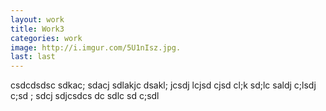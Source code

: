 ```yaml
---
layout: work
title: Work3
categories: work
image: http://i.imgur.com/5U1nIsz.jpg.
last: last
---
```


csdcdsdsc sdkac; sdacj sdlakjc dsakl; jcsdj lcjsd cjsd cl;k sd;lc saldj c;lsdj c;sd ; sdcj sdjcsdcs
dc sdlc sd c;sdl

